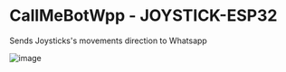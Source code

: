 # CallMeBotWpp - JOYSTICK-ESP32
Sends Joysticks's movements direction to Whatsapp

![image](https://github.com/user-attachments/assets/b975771c-23e1-4a82-aeed-11decd14a65c)

